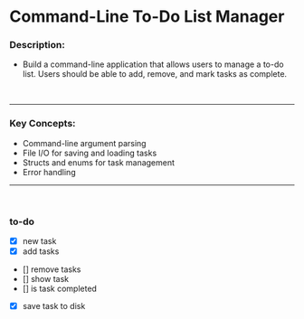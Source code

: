 # Command-Line To-Do List Manager

### Description: 
- Build a command-line application that allows users to manage a to-do list. Users should be able to add, remove, and mark tasks as complete.

<br>

---

### Key Concepts:
- Command-line argument parsing
- File I/O for saving and loading tasks
- Structs and enums for task management
- Error handling

---

<br>
 
 ### to-do

- [x] new task
- [x] add tasks
- [] remove tasks
- [] show task
- [] is task completed
- [x] save task to disk